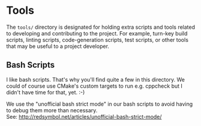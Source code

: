 # Tools
The `tools/` directory is designated for holding extra scripts and tools
related to developing and contributing to the project. For example, turn-key
build scripts, linting scripts, code-generation scripts, test scripts, or
other tools that may be useful to a project developer.

## Bash Scripts
I like bash scripts. That's why you'll find quite a few in this directory.
We could of course use CMake's custom targets to run e.g. cppcheck but
I didn't have time for that, yet. :-)

We use the "unofficial bash strict mode" in our bash scripts to avoid
having to debug them more than necessary.  
See: http://redsymbol.net/articles/unofficial-bash-strict-mode/
